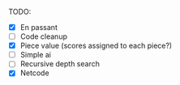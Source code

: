 TODO:
- [x] En passant
- [ ] Code cleanup
- [x] Piece value (scores assigned to each piece?)
- [ ] Simple ai
- [ ] Recursive depth search
- [x] Netcode
